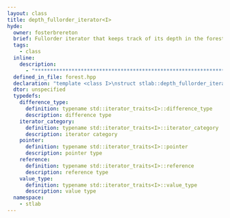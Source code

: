 ```yaml
---
layout: class
title: depth_fullorder_iterator<I>
hyde:
  owner: fosterbrereton
  brief: Fullorder iterator that keeps track of its depth in the forest
  tags:
    - class
  inline:
    description:
      - "***********************************************************************************************"
  defined_in_file: forest.hpp
  declaration: "template <class I>\nstruct stlab::depth_fullorder_iterator;"
  dtor: unspecified
  typedefs:
    difference_type:
      definition: typename std::iterator_traits<I>::difference_type
      description: difference type
    iterator_category:
      definition: typename std::iterator_traits<I>::iterator_category
      description: iterator category
    pointer:
      definition: typename std::iterator_traits<I>::pointer
      description: pointer type
    reference:
      definition: typename std::iterator_traits<I>::reference
      description: reference type
    value_type:
      definition: typename std::iterator_traits<I>::value_type
      description: value type
  namespace:
    - stlab
---
```

